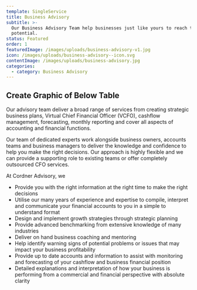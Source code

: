 ```yaml
---
template: SingleService
title: Business Advisory
subtitle: >-
  Our Business Advisory Team help businesses just like yours to reach their full
  potential.
status: Featured
order: 1
featuredImage: /images/uploads/business-advisory-v1.jpg
icon: /images/uploads/business-advisory--icon.svg
contentImage: /images/uploads/business-advisory.jpg
categories:
  - category: Business Advisory
---
```


## Create Graphic of Below Table

Our advisory team deliver a broad range of services from creating strategic business plans, Virtual Chief Financial Officer (VCFO), cashflow management, forecasting, monthly reporting and cover all aspects of accounting and financial functions.

Our team of dedicated experts work alongside business owners, accounts teams and business managers to deliver the knowledge and confidence to help you make the right decisions. Our approach is highly flexible and we can provide a supporting role to existing teams or offer completely outsourced CFO services.

At Cordner Advisory, we

- Provide you with the right information at the right time to make the right decisions
- Utilise our many years of experience and expertise to compile, interpret and communicate your financial accounts to you in a simple to understand format
- Design and implement growth strategies through strategic planning
- Provide advanced benchmarking from extensive knowledge of many industries
- Deliver on hand business coaching and mentoring
- ​Help identify warning signs of potential problems or issues that may impact your business profitability
- Provide up to date accounts and information to assist with monitoring and forecasting of your cashflow and business financial position
- Detailed explanations and interpretation of how your business is performing from a commercial and financial perspective with absolute clarity
